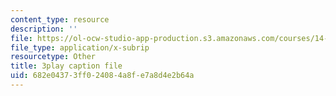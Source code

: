 ```yaml
---
content_type: resource
description: ''
file: https://ol-ocw-studio-app-production.s3.amazonaws.com/courses/14-73-the-challenge-of-world-poverty-spring-2011/682e04373ff024084a8fe7a8d4e2b64a_qgA-JxgtjZg.srt
file_type: application/x-subrip
resourcetype: Other
title: 3play caption file
uid: 682e0437-3ff0-2408-4a8f-e7a8d4e2b64a
---
```


